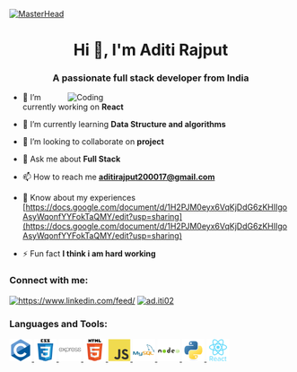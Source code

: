 [![MasterHead](https://1.bp.blogspot.com/-7A4WynwLsMw/XbBpCXG8fHI/AAAAAAAAMt4/uOa1bpLskYgrwGbllhSu2SDj_Mig8SXJQCLcBGAsYHQ/s1600/2000_600px.gif)](https://img.freepik.com/free-vector/female-programmer-doing-her-job-office_23-2148274929.jpg?size=338&ext=jpg&ga=GA1.1.2037630155.1673608380&semt=ais)

<h1 align="center">Hi 👋, I'm Aditi Rajput</h1>
<h3 align="center">A passionate full stack developer from India</h3>
<img align="right" alt="Coding"  width="400" src= "https://img.freepik.com/free-vector/female-programmer-doing-her-job-office_23-2148274929.jpg?size=338&ext=jpg&ga=GA1.1.2037630155.1673608380&semt=ais"/>

- 🔭 I’m currently working on **React**

- 🌱 I’m currently learning **Data Structure and algorithms**

- 👯 I’m looking to collaborate on **project**

- 💬 Ask me about **Full Stack**

- 📫 How to reach me **aditirajput200017@gmail.com**

- 📄 Know about my experiences [https://docs.google.com/document/d/1H2PJM0eyx6VqKjDdG6zKHIIgoAsyWqonfYYFokTaQMY/edit?usp=sharing](https://docs.google.com/document/d/1H2PJM0eyx6VqKjDdG6zKHIIgoAsyWqonfYYFokTaQMY/edit?usp=sharing)

- ⚡ Fun fact **I think i am hard working**

<h3 align="left">Connect with me:</h3>
<p align="left">
<a href="https://www.linkedin.com/in/aditi-rajput-471587220/" target="blank"><img align="center" src="https://raw.githubusercontent.com/rahuldkjain/github-profile-readme-generator/master/src/images/icons/Social/linked-in-alt.svg" alt="https://www.linkedin.com/feed/" height="30" width="40" /></a>
<a href="https://instagram.com/ad.iti02" target="blank"><img align="center" src="https://raw.githubusercontent.com/rahuldkjain/github-profile-readme-generator/master/src/images/icons/Social/instagram.svg" alt="ad.iti02" height="30" width="40" /></a>
</p>

<h3 align="left">Languages and Tools:</h3>
<p align="left"> <a href="https://www.cprogramming.com/" target="_blank" rel="noreferrer"> <img src="https://raw.githubusercontent.com/devicons/devicon/master/icons/c/c-original.svg" alt="c" width="40" height="40"/> </a> <a href="https://www.w3schools.com/css/" target="_blank" rel="noreferrer"> <img src="https://raw.githubusercontent.com/devicons/devicon/master/icons/css3/css3-original-wordmark.svg" alt="css3" width="40" height="40"/> </a> <a href="https://expressjs.com" target="_blank" rel="noreferrer"> <img src="https://raw.githubusercontent.com/devicons/devicon/master/icons/express/express-original-wordmark.svg" alt="express" width="40" height="40"/> </a> <a href="https://www.w3.org/html/" target="_blank" rel="noreferrer"> <img src="https://raw.githubusercontent.com/devicons/devicon/master/icons/html5/html5-original-wordmark.svg" alt="html5" width="40" height="40"/> </a> <a href="https://developer.mozilla.org/en-US/docs/Web/JavaScript" target="_blank" rel="noreferrer"> <img src="https://raw.githubusercontent.com/devicons/devicon/master/icons/javascript/javascript-original.svg" alt="javascript" width="40" height="40"/> </a> <a href="https://www.mysql.com/" target="_blank" rel="noreferrer"> <img src="https://raw.githubusercontent.com/devicons/devicon/master/icons/mysql/mysql-original-wordmark.svg" alt="mysql" width="40" height="40"/> </a> <a href="https://nodejs.org" target="_blank" rel="noreferrer"> <img src="https://raw.githubusercontent.com/devicons/devicon/master/icons/nodejs/nodejs-original-wordmark.svg" alt="nodejs" width="40" height="40"/> </a> <a href="https://www.python.org" target="_blank" rel="noreferrer"> <img src="https://raw.githubusercontent.com/devicons/devicon/master/icons/python/python-original.svg" alt="python" width="40" height="40"/> </a> <a href="https://reactjs.org/" target="_blank" rel="noreferrer"> <img src="https://raw.githubusercontent.com/devicons/devicon/master/icons/react/react-original-wordmark.svg" alt="react" width="40" height="40"/> </a> </p>
